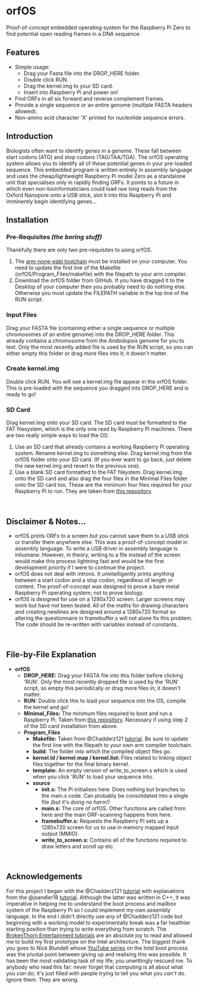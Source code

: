 # orfOS
Proof-of-concept embedded operating system for the Raspberry Pi Zero to find potential open reading frames in a DNA sequence.

## Features
- Simple usage:
    - Drag your Fasta file into the DROP_HERE folder. 
    - Double click RUN.
    - Drag the kernel.img to your SD card.
    - Insert into Raspberry Pi and power on!
- Find ORFs in all six forward and reverse complement frames.
- Provide a single sequence or an entire genome (multiple FASTA headers allowed).
- Non-amino acid character 'X' printed for nucleotide sequence errors.

## Introduction
Biologists often want to identify genes in a genome.  These fall between start codons (ATG) and stop codons (TAG/TAA/TGA).  The orfOS operating system allows you to identify all of these potential genes in your pre-loaded sequence.  This embedded program is written entirely in assembly language and uses the cheap/lightweight Raspberry Pi model Zero as a standalone unit that specialises only in rapidly finding ORFs.  It points to a future in which even non-bioinformaticians could load raw long reads from the Oxford Nanopore onto a USB stick, slot it into this Raspberry Pi and imminently begin identifying genes...

## Installation
### Pre-Requisites *(the boring stuff)*
Thankfully there are only two pre-requisites to using orfOS.
1. The [arm-none-eabi toolchain](https://developer.arm.com/tools-and-software/open-source-software/developer-tools/gnu-toolchain/gnu-rm/downloads) must be installed on your computer.  You need to update the first line of the Makefile (orfOS/Program_Files/makefile) with the filepath to your arm compiler.
2. Download the orfOS folder from GitHub.  If you have dragged it to the Desktop of your computer then you probably need to do nothing else.  Otherwise you must update the FILEPATH variable in the top line of the RUN script.

### Input Files
Drag your FASTA file (containing either a single sequence or multiple chromosomes of an entire genome) into the DROP_HERE folder.  This already contains a chromosome from the *Arabidopsis* genome for you to test.  Only the most recently added file is used by the RUN script, so you can either empty this folder or drag more files into it; it doesn't matter.

### Create kernel.img
Double click RUN.  You will see a kernel.img file appear in the orfOS folder.  This is pre-loaded with the sequence you dragged into DROP_HERE and is ready to go!

### SD Card
Drag kernel.img onto your SD card.  The SD card must be formatted to the FAT filesystem, which is the only one read by Raspberry Pi machines.  There are two really simple ways to load the OS:
1. Use an SD card that already contains a working Raspberry Pi operating system.  Rename kernel.img to something else.  Drag kernel.img from the orfOS folder onto your SD card.  (If you ever want to go back, just delete the new kernel.img and revert to the previous one).
2. Use a blank SD card formatted to the FAT fileystem.  Drag kernel.img onto the SD card and also drag the four files in the Minimal Files folder onto the SD card too.  These are the minimum four files required for your Raspberry Pi to run.  They are taken from [this repository](https://github.com/raspberrypi/firmware/tree/master/boot).

<br />

## Disclaimer & Notes...
- orfOS prints ORFs to a screen but you cannot save them to a USB stick or transfer them anywhere else.  This was a proof-of-concept model in assembly language.  To write a USB driver in assembly language is inhumane.  However, in theory, writing to a file instead of the screen would make this process lightning fast and would be the first development priority if I were to continue the project.  
- orfOS does not deal with introns.  It unintelligently prints anything between a start codon and a stop codon, regardless of length or content.  The proof-of-concept was designed to prove a bare metal Raspberry Pi operating system; not to prove biology.
- orfOS is designed for use on a 1280x720 screen.  Larger screens may work but have not been tested.  All of the maths for drawing characters and creating newlines are designed around a 1280x720 format so altering the questionnaire in framebuffer.s will not alone fix this problem.  The code should be re-written with variables instead of constants.

<br />

## File-by-File Explanation
- **orfOS**
    - **DROP_HERE:** Drag your FASTA file into this folder before clicking 'RUN'.  Only the most recently dropped file is used by the 'RUN' script, so empty this periodically or drag more files in; it doesn't matter.
    - **RUN:** Double click this to load your sequence into the OS, compile the kernel and go!
    - **Minimal_Files:** The minimum files required to boot and run a Raspberry Pi.  Taken from [this repository](https://github.com/raspberrypi/firmware/tree/master/boot).  Necessary if using step 2 of the SD card installation from above. 
    - **Program_Files**
        - **Makefile:** Taken from @Chadderz121 [tutorial](https://www.cl.cam.ac.uk/projects/raspberrypi/tutorials/os/ok01.html).  Be sure to update the first line with the filepath to your own arm compiler toolchain.
        - **build:** The folder into which the compiled object files go.
        - **kernel.ld / kernel.map / kernel.list:** Files related to linking object files together for the final binary kernel.
        - **template:** An empty version of write_to_screen.s which is used when you click 'RUN' to load your sequence into.
        - **source**
            - **init.s:** The Pi initialises here.  Does nothing but branches to the main.s code.  Can probably be consolidated into a single file *(but it's doing no harm!)*
            - **main.s:** The core of orfOS.  Other functions are called from here and the main ORF-scanning happens from here.
            - **framebuffer.s:** Requests the Raspberry Pi sets up a 1280x720 screen for us to use in memory mapped input output (MMIO).
            - **write_to_screen.s:** Contains all of the functions required to draw letters and scroll up etc.

<br />

## Acknowledgements
For this project I began with the @Chadderz121 [tutorial](https://www.cl.cam.ac.uk/projects/raspberrypi/tutorials/os/ok01.html) with explanations from the @jsandler18 [tutorial](https://jsandler18.github.io/).  Although the latter was written in C++, it was imperative in helping me to understand the boot process and mailbox system of the Raspberry Pi so I could implement my own assembly language.  In the end I didn't directly use any of @Chadderz121 code but beginning with a working model to experimentally break was a far healthier starting position than trying to write everything from scratch.  The [BrokenThorn Entertainment tutorials](http://www.brokenthorn.com/Resources/OSDevIndex.html) are an absolute joy to read and allowed me to build my first prototype on the Intel architecture.  The biggest thank you goes to Nick Blundell whose [YouTube series](https://www.youtube.com/user/blundelnyt/videos) on the Intel boot process was the pivotal point between giving up and realising this was possible.  It has been the most validating task of my life, you unwittingly rescued me.  To anybody who read this far: never forget that computing is all about what you *can* do; it's just filled with people trying to tell you what you *can't* do.  Ignore them.  They are wrong.
